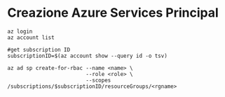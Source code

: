 # Creazione Azure Services Principal
```azure cli
az login
az account list

#get subscription ID
subscriptionID=$(az account show --query id -o tsv)

az ad sp create-for-rbac --name <name> \
                         --role <role> \
                         --scopes /subscriptions/$subscriptionID/resourceGroups/<rgname>
```